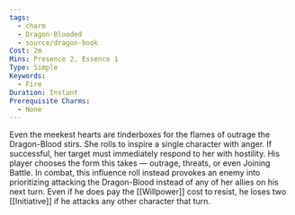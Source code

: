 ```yaml
---
tags:
  - charm
  - Dragon-Blooded
  - source/dragon-book
Cost: 2m
Mins: Presence 2, Essence 1
Type: Simple
Keywords:
  - Fire
Duration: Instant
Prerequisite Charms:
  - None
---
```

Even the meekest hearts are tinderboxes for the flames of outrage the Dragon-Blood stirs. She rolls to inspire a single character with anger. If successful, her target must immediately respond to her with hostility. His player chooses the form this takes — outrage, threats, or even Joining Battle. In combat, this influence roll instead provokes an enemy into prioritizing attacking the Dragon-Blood instead of any of her allies on his next turn. Even if he does pay the [[Willpower]] cost to resist, he loses two [[Initiative]] if he attacks any other character that turn.